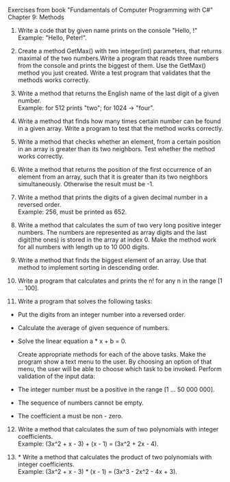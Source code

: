 Exercises from book "Fundamentals of Computer Programming with C#" Chapter 9: Methods

1. Write a code that by given name prints on the console "Hello, <name>!"
Example: "Hello, Peter!".

2. Create a method GetMax() with two integer(int) parameters, that
returns maximal of the two numbers.Write a program that reads three
numbers from the console and prints the biggest of them. Use the
GetMax() method you just created. Write a test program that validates
that the methods works correctly.

3. Write a method that returns the English name of the last digit of a
given number.  
Example: for 512 prints "two"; for 1024 -> "four".

4. Write a method that finds how many times certain number can be
found in a given array. Write a program to test that the method works
correctly.

5. Write a method that checks whether an element, from a certain position
in an array is greater than its two neighbors. Test whether the
method works correctly.

6. Write a method that returns the position of the first occurrence of an
element from an array, such that it is greater than its two neighbors
simultaneously. Otherwise the result must be -1.

7. Write a method that prints the digits of a given decimal number in a
reversed order.  
Example: 256, must be printed as 652.

8. Write a method that calculates the sum of two very long positive
integer numbers. The numbers are represented as array digits and
the last digit(the ones) is stored in the array at index 0. Make the
method work for all numbers with length up to 10 000 digits.

9. Write a method that finds the biggest element of an array. Use that
method to implement sorting in descending order.

10. Write a program that calculates and prints the n! for any n in the range [1 … 100].

11. Write a program that solves the following tasks: 
- Put the digits from an integer number into a reversed order.
- Calculate the average of given sequence of numbers.
- Solve the linear equation a * x + b = 0.

  Create appropriate methods for each of the above tasks.
  Make the program show a text menu to the user. By choosing an option
  of that menu, the user will be able to choose which task to be invoked.
  Perform validation of the input data: 
- The integer number must be a positive in the range [1 … 50 000 000]. 
- The sequence of numbers cannot be empty. 
- The coefficient a must be non - zero.

12. Write a method that calculates the sum of two polynomials with integer
coefficients.  
Example: (3x^2 + x - 3) + (x - 1) = (3x^2 + 2x - 4).

13. \* Write a method that calculates the product of two polynomials with
integer coefficients.  
Example: (3x^2 + x - 3) * (x - 1) = (3x^3 - 2x^2 - 4x + 3).  
